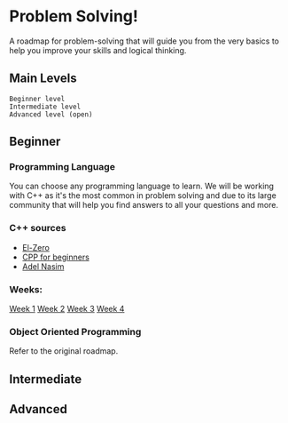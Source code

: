 # Problem Solving!

A roadmap for problem-solving that will guide you from the very basics to help you improve your skills and logical thinking.
## Main Levels
	Beginner level
	Intermediate level
	Advanced level (open)

## Beginner
### Programming Language
You can choose any programming language to learn. We will be working with C++ as it's the most common in problem solving and due to its large community that will help you find answers to all your questions and more.
### C++ sources
* [El-Zero](https://www.youtube.com/playlist?list=PLDoPjvoNmBAwy-rS6WKudwVeb_x63EzgS)
* [CPP for beginners](https://www.youtube.com/playlist?list=PLPt2dINI2MIbwnEoeHZnUHeUHjTd8x4F3)
* [Adel Nasim](https://www.youtube.com/playlist?list=PLCInYL3l2AajFAiw4s1U4QbGszcQ-rAb3)
### Weeks:
[Week 1]()
[Week 2]()
[Week 3]()
[Week 4]()
### Object Oriented Programming
Refer to the original roadmap.
## Intermediate


## Advanced
